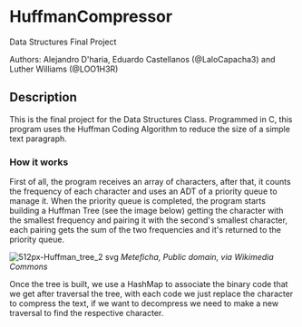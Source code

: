 # HuffmanCompressor
Data Structures Final Project

Authors: Alejandro D'haria, Eduardo Castellanos (@LaloCapacha3) and Luther Williams (@LOO1H3R)

## Description

This is the final project for the Data Structures Class. Programmed in C, this program uses the Huffman Coding Algorithm to reduce the size of a simple text paragraph.

### How it works

First of all, the program receives an array of characters, after that, it counts the frequency of each character and uses an ADT of a priority queue to manage it. When the priority queue is completed, the program starts building a Huffman Tree (see the image below) getting the character with the smallest frequency and pairing it with the second's smallest character, each pairing gets the sum of the two frequencies and it's returned to the priority queue.

![512px-Huffman_tree_2 svg](https://github.com/LOO1H3R/HuffmanCompressor/assets/77658990/da11ce78-c7d7-4b79-88b2-beec2d6c5e1f)
_Meteficha, Public domain, via Wikimedia Commons_


Once the tree is built, we use a HashMap to associate the binary code that we get after traversal the tree, with each code we just replace the character to compress the text, if we want to decompress we need to make a new traversal to find the respective character.
